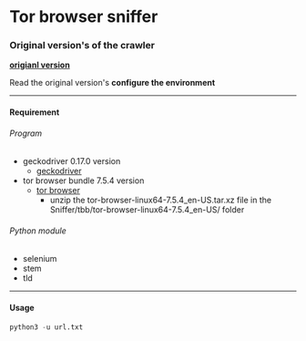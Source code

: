 # Tor browser sniffer

### Original version's of the crawler

[**origianl version**](https://github.com/webfp/tor-browser-crawler)

Read the original version's **configure the environment**

------

#### Requirement

###### 	Program

- geckodriver 0.17.0 version
  - [geckodriver](https://github.com/mozilla/geckodriver/releases/download/v0.17.0/geckodriver-v0.17.0-linux64.tar.gz)
- tor browser bundle 7.5.4 version
  - [tor browser](https://archive.torproject.org/tor-package-archive/torbrowser/7.5.4/tor-browser-linux64-7.5.4_en-US.tar.xz)
    - unzip the tor-browser-linux64-7.5.4_en-US.tar.xz file in the Sniffer/tbb/tor-browser-linux64-7.5.4_en-US/ folder

###### 	Python module

- selenium
- stem
- tld

------

#### Usage

```python
python3 -u url.txt
```

